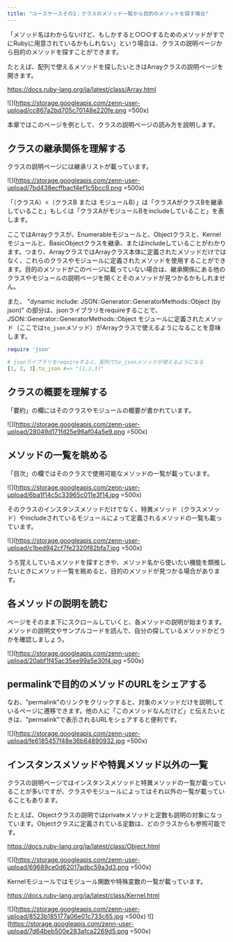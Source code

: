 ```yaml
---
title: "ユースケースその2：クラスのメソッド一覧から目的のメソッドを探す場合"
---
```


「メソッド名はわからないけど、もしかすると○○○するためのメソッドがすでにRubyに用意されているかもしれない」という場合は、クラスの説明ページから目的のメソッドを探すことができます。

たとえば、配列で使えるメソッドを探したいときはArrayクラスの説明ページを開きます。

https://docs.ruby-lang.org/ja/latest/class/Array.html

![](https://storage.googleapis.com/zenn-user-upload/cc867a2bd705c70148e220fe.png =500x)

本章ではこのページを例として、クラスの説明ページの読み方を説明します。

## クラスの継承関係を理解する

クラスの説明ページには継承リストが載っています。

![](https://storage.googleapis.com/zenn-user-upload/7bd438ecffbacf4ef1c5bcc9.png =500x)

「（クラスA）&lt;（クラスB または モジュールB）」は「クラスAがクラスBを継承していること」もしくは「クラスAがモジュールBをincludeしていること」を表します。

ここではArrayクラスが、Enumerableモジュールと、Objectクラスと、Kernelモジュールと、BasicObjectクラスを継承、またはincludeしていることがわかります。つまり、ArrayクラスではArrayクラス本体に定義されたメソッドだけではなく、これらのクラスやモジュールに定義されたメソッドを使用することができます。目的のメソッドがこのページに載っていない場合は、継承関係にある他のクラスやモジュールの説明ページを開くとそのメソッドが見つかるかもしれません。

また、 "dynamic include: JSON::Generator::GeneratorMethods::Object (by json)" の部分は、jsonライブラリをrequireすることで、  JSON::Generator::GeneratorMethods::Object モジュールに定義されたメソッド（ここでは`to_json`メソッド）がArrayクラスで使えるようになることを意味します。

```ruby 
require 'json'

# jsonライブラリをrequireすると、配列でto_jsonメソッドが使えるようになる
[1, 2, 3].to_json #=> "[1,2,3]"
```

## クラスの概要を理解する

「要約」の欄にはそのクラスやモジュールの概要が書かれています。

![](https://storage.googleapis.com/zenn-user-upload/28049d171fd25e96af04a5e9.png =500x)

## メソッドの一覧を眺める

「目次」の欄ではそのクラスで使用可能なメソッドの一覧が載っています。

![](https://storage.googleapis.com/zenn-user-upload/6ba1f14c5c33965c011e3f14.jpg =500x)

そのクラスのインスタンスメソッドだけでなく、特異メソッド（クラスメソッド）やincludeされているモジュールによって定義されるメソッドの一覧も載っています。

![](https://storage.googleapis.com/zenn-user-upload/c1bed942cf7fe2320f82bfa7.jpg =500x)

うろ覚えしているメソッドを探すときや、メソッド名から使いたい機能を類推したいときにメソッド一覧を眺めると、目的のメソッドが見つかる場合があります。

## 各メソッドの説明を読む

ページをそのまま下にスクロールしていくと、各メソッドの説明が始まります。メソッドの説明文やサンプルコードを読んで、自分の探しているメソッドかどうかを確認しましょう。

![](https://storage.googleapis.com/zenn-user-upload/20abf1f45ac35ee99a5e30f4.jpg =500x)

## permalinkで目的のメソッドのURLをシェアする

なお、"permalink"のリンクをクリックすると、対象のメソッドだけを説明しているページに遷移できます。他の人に「このメソッドなんだけど」と伝えたいときは、"permalink"で表示されるURLをシェアすると便利です。

![](https://storage.googleapis.com/zenn-user-upload/fe6185457f48e36b64890932.jpg =500x)

## インスタンスメソッドや特異メソッド以外の一覧

クラスの説明ページではインスタンスメソッドと特異メソッドの一覧が載っていることが多いですが、クラスやモジュールによってはそれ以外の一覧が載っていることもあります。

たとえば、Objectクラスの説明ではprivateメソッドと定数も説明の対象になっています。Objectクラスに定義されている定数は、どのクラスからも参照可能です。

https://docs.ruby-lang.org/ja/latest/class/Object.html

![](https://storage.googleapis.com/zenn-user-upload/69689ce0d62017adbc59a3d3.png =500x)

Kernelモジュールではモジュール関数や特殊変数の一覧が載っています。

https://docs.ruby-lang.org/ja/latest/class/Kernel.html

![](https://storage.googleapis.com/zenn-user-upload/8523b185177a06e01c733c65.jpg =500x)
![](https://storage.googleapis.com/zenn-user-upload/7d64beb500e283afca2269d5.png =500x)
